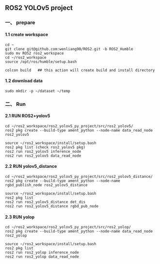 ## ROS2 YOLOv5 project

### 一、 prepare

#### 1.1 create workspace
```
cd ~
git clone git@github.com:wenliang90/ROS2.git -b ROS2_Humble
sudo mv ROS2 ros2_workspace
cd ~/ros2_workspace
source /opt/ros/humble/setup.bash

colcon build   ## this action will create build and install directory
```

#### 1.2 download data
```
sudo mkdir -p ~/dataset ~/temp

```

### 二、 Run 

#### 2.1 RUN ROS2+yolov5
```
cd ~/ros2_workspace/ros2_yolov5_py_project/src/ros2_yolov5/
ros2 pkg create --build-type ament_python --node-name data_read_node ros2_yolov5

source ~/ros2_workspace/install/setup.bash 
ros2 pkg list (check ros2_yolov5 pkg) 
ros2 run ros2_yolov5 inference_node
ros2 run ros2_yolov5 data_read_node
```

#### 2.2 RUN yolov5_distance
```
cd ~/ros2_workspace/ros2_yolov5_py_project/src/ros2_yolov5_distance/
ros2 pkg create --build-type ament_python --node-name rgbd_publish_node ros2_yolov5_distance 

source ~/ros2_workspace/install/setup.bash 
ros2 pkg list 
ros2 run ros2_yolov5_distance det_dis
ros2 run ros2_yolov5_distance rgbd_pub_node
```

#### 2.3 RUN yolop
```
cd ~/ros2_workspace/ros2_yolov5_py_project/src/ros2_yolop/
ros2 pkg create --build-type ament_python --node-name data_read_node ros2_yolop

source ~/ros2_workspace/install/setup.bash
ros2 pkg list 
ros2 run ros2_yolop inference_node
ros2 run ros2_yolop data_read_node
```